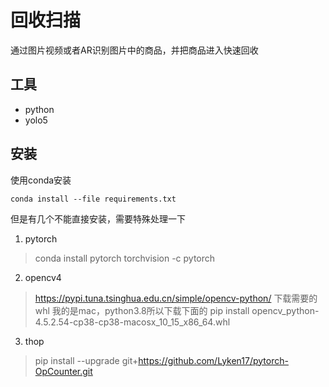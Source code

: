 # 回收扫描


通过图片视频或者AR识别图片中的商品，并把商品进入快速回收



## 工具


- python
- yolo5


## 安装


使用conda安装


```
conda install --file requirements.txt
```


但是有几个不能直接安装，需要特殊处理一下


1. pytorch
> conda install pytorch torchvision -c pytorch  
2. opencv4
> https://pypi.tuna.tsinghua.edu.cn/simple/opencv-python/ 下载需要的whl
> 我的是mac，python3.8所以下载下面的
> pip install opencv_python-4.5.2.54-cp38-cp38-macosx_10_15_x86_64.whl         
3. thop
> pip install --upgrade git+https://github.com/Lyken17/pytorch-OpCounter.git


